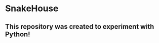 # SnakeHouse
This repository was created to experiment with Python! 
-----------------------------------------------------